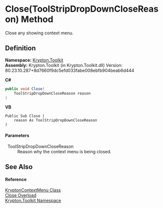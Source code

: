 # Close(ToolStripDropDownCloseReason) Method


Close any showing context menu.



## Definition
**Namespace:** <a href="79d2eac2-21f4-54ff-7552-b20c33c30600.md">Krypton.Toolkit</a>  
**Assembly:** Krypton.Toolkit (in Krypton.Toolkit.dll) Version: 80.23.10.287+8d7660f9dc5efd033fabe008ebfb904beab6d444

**C#**
``` C#
public void Close(
	ToolStripDropDownCloseReason reason
)
```
**VB**
``` VB
Public Sub Close ( 
	reason As ToolStripDropDownCloseReason
)
```



#### Parameters
<dl><dt>  ToolStripDropDownCloseReason</dt><dd>Reason why the context menu is being closed.</dd></dl>

## See Also


#### Reference
<a href="be1800e7-d2d1-ad14-d15d-ac42eaa8392b.md">KryptonContextMenu Class</a>  
<a href="1d2919f4-0e37-4ea1-abf7-183bbd047778.md">Close Overload</a>  
<a href="79d2eac2-21f4-54ff-7552-b20c33c30600.md">Krypton.Toolkit Namespace</a>  
